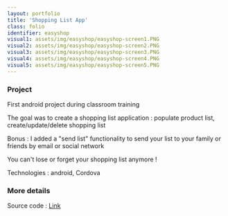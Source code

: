 ```yaml
---
layout: portfolio
title: 'Shopping List App'
class: folio
identifier: easyshop
visual1: assets/img/easyshop/easyshop-screen1.PNG
visual2: assets/img/easyshop/easyshop-screen2.PNG
visual3: assets/img/easyshop/easyshop-screen3.PNG
visual4: assets/img/easyshop/easyshop-screen4.PNG
visual5: assets/img/easyshop/easyshop-screen5.PNG
---
```

### Project

First android project during classroom training

The goal was to create a shopping list application : populate product list, create/update/delete shopping list

Bonus : I added a "send list" functionality to send your list to your family or friends by email or social network


You can't lose or forget your shopping list anymore !


Technologies : android, Cordova

### More details

Source code : [Link](https://github.com/GeorgiaLR/EasyShop)
